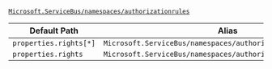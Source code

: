 [`Microsoft.ServiceBus/namespaces/authorizationrules`](https://docs.microsoft.com/en-us/azure/templates/microsoft.servicebus/namespaces/authorizationrules)

| Default Path | Alias |
|---|---|
| `properties.rights[*]` | `Microsoft.ServiceBus/namespaces/authorizationrules/rights[*]` |
| `properties.rights` | `Microsoft.ServiceBus/namespaces/authorizationrules/rights` |

